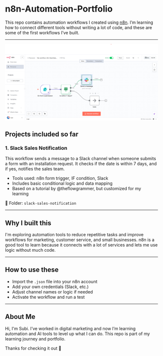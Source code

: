 # n8n-Automation-Portfolio

This repo contains automation workflows I created using [n8n](https://n8n.io). I’m learning how to connect different tools without writing a lot of code, and these are some of the first workflows I’ve built.

---

![Workflow Screenshot](Slack_Sales_Notification_Workflow.png)


## Projects included so far

### 1. Slack Sales Notification

This workflow sends a message to a Slack channel when someone submits a form with an installation request. It checks if the date is within 7 days, and if yes, notifies the sales team.

- Tools used: n8n form trigger, IF condition, Slack
- Includes basic conditional logic and data mapping
- Based on a tutorial by @theflowgrammer, but customized for my learning

📁 Folder: `slack-sales-notification`

---

## Why I built this

I'm exploring automation tools to reduce repetitive tasks and improve workflows for marketing, customer service, and small businesses. n8n is a good tool to learn because it connects with a lot of services and lets me use logic without much code.

---

## How to use these

- Import the `.json` file into your n8n account
- Add your own credentials (Slack, etc.)
- Adjust channel names or logic if needed
- Activate the workflow and run a test

---

## About Me

Hi, I'm Subi. I’ve worked in digital marketing and now I’m learning automation and AI tools to level up what I can do. This repo is part of my learning journey and portfolio.

Thanks for checking it out 🙂
